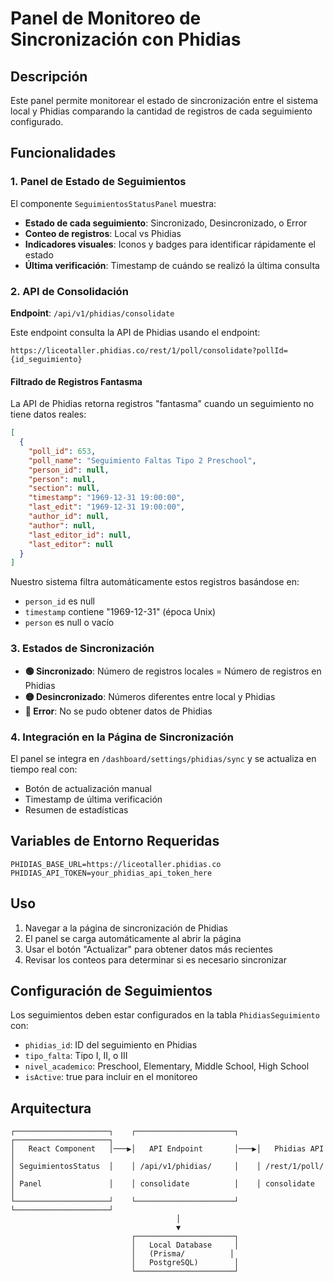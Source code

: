 # Panel de Monitoreo de Sincronización con Phidias

## Descripción

Este panel permite monitorear el estado de sincronización entre el sistema local y Phidias comparando la cantidad de registros de cada seguimiento configurado.

## Funcionalidades

### 1. Panel de Estado de Seguimientos

El componente `SeguimientosStatusPanel` muestra:

- **Estado de cada seguimiento**: Sincronizado, Desincronizado, o Error
- **Conteo de registros**: Local vs Phidias
- **Indicadores visuales**: Iconos y badges para identificar rápidamente el estado
- **Última verificación**: Timestamp de cuándo se realizó la última consulta

### 2. API de Consolidación

**Endpoint**: `/api/v1/phidias/consolidate`

Este endpoint consulta la API de Phidias usando el endpoint:
```
https://liceotaller.phidias.co/rest/1/poll/consolidate?pollId={id_seguimiento}
```

#### Filtrado de Registros Fantasma

La API de Phidias retorna registros "fantasma" cuando un seguimiento no tiene datos reales:

```json
[
  {
    "poll_id": 653,
    "poll_name": "Seguimiento Faltas Tipo 2 Preschool",
    "person_id": null,
    "person": null,
    "section": null,
    "timestamp": "1969-12-31 19:00:00",
    "last_edit": "1969-12-31 19:00:00",
    "author_id": null,
    "author": null,
    "last_editor_id": null,
    "last_editor": null
  }
]
```

Nuestro sistema filtra automáticamente estos registros basándose en:
- `person_id` es null
- `timestamp` contiene "1969-12-31" (época Unix)
- `person` es null o vacío

### 3. Estados de Sincronización

- **🟢 Sincronizado**: Número de registros locales = Número de registros en Phidias
- **🟡 Desincronizado**: Números diferentes entre local y Phidias
- **🔴 Error**: No se pudo obtener datos de Phidias

### 4. Integración en la Página de Sincronización

El panel se integra en `/dashboard/settings/phidias/sync` y se actualiza en tiempo real con:
- Botón de actualización manual
- Timestamp de última verificación
- Resumen de estadísticas

## Variables de Entorno Requeridas

```env
PHIDIAS_BASE_URL=https://liceotaller.phidias.co
PHIDIAS_API_TOKEN=your_phidias_api_token_here
```

## Uso

1. Navegar a la página de sincronización de Phidias
2. El panel se carga automáticamente al abrir la página
3. Usar el botón "Actualizar" para obtener datos más recientes
4. Revisar los conteos para determinar si es necesario sincronizar

## Configuración de Seguimientos

Los seguimientos deben estar configurados en la tabla `PhidiasSeguimiento` con:
- `phidias_id`: ID del seguimiento en Phidias
- `tipo_falta`: Tipo I, II, o III
- `nivel_academico`: Preschool, Elementary, Middle School, High School
- `isActive`: true para incluir en el monitoreo

## Arquitectura

```
┌─────────────────────┐    ┌──────────────────────┐    ┌─────────────────────┐
│   React Component   │───▶│   API Endpoint       │───▶│   Phidias API       │
│ SeguimientosStatus  │    │ /api/v1/phidias/     │    │ /rest/1/poll/       │
│ Panel               │    │ consolidate          │    │ consolidate         │
└─────────────────────┘    └──────────────────────┘    └─────────────────────┘
                                     │
                                     ▼
                           ┌──────────────────────┐
                           │   Local Database     │
                           │   (Prisma/          │
                           │   PostgreSQL)        │
                           └──────────────────────┘
```